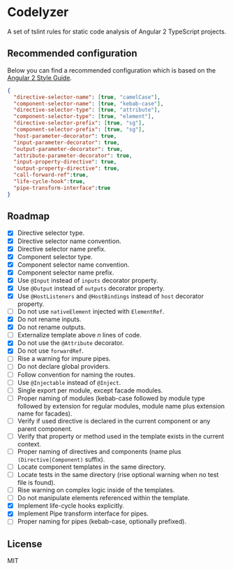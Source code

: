# Codelyzer

A set of tslint rules for static code analysis of Angular 2 TypeScript projects.

## Recommended configuration

Below you can find a recommended configuration which is based on the [Angular 2 Style Guide](https://github.com/mgechev/angular2-style-guide).

```json
{
  "directive-selector-name": [true, "camelCase"],
  "component-selector-name": [true, "kebab-case"],
  "directive-selector-type": [true, "attribute"],
  "component-selector-type": [true, "element"],
  "directive-selector-prefix": [true, "sg"],
  "component-selector-prefix": [true, "sg"],
  "host-parameter-decorator": true,
  "input-parameter-decorator": true,
  "output-parameter-decorator": true,
  "attribute-parameter-decorator": true,
  "input-property-directive": true,
  "output-property-directive": true,
  "call-forward-ref":true,
  "life-cycle-hook":true,
  "pipe-transform-interface":true
}
```

## Roadmap

- [x] Directive selector type.
- [x] Directive selector name convention.
- [x] Directive selector name prefix.
- [x] Component selector type.
- [x] Component selector name convention.
- [x] Component selector name prefix.
- [x] Use `@Input` instead of `inputs` decorator property.
- [x] Use `@Output` instead of `outputs` decorator property.
- [x] Use `@HostListeners` and `@HostBindings` instead of `host` decorator property.
- [ ] Do not use `nativeElement` injected with `ElementRef`.
- [x] Do not rename inputs.
- [x] Do not rename outputs.
- [ ] Externalize template above *n* lines of code.
- [x] Do not use the `@Attribute` decorator.
- [x] Do not use `forwardRef`.
- [ ] Rise a warning for impure pipes.
- [ ] Do not declare global providers.
- [ ] Follow convention for naming the routes.
- [ ] Use `@Injectable` instead of `@Inject`.
- [ ] Single export per module, except facade modules.
- [ ] Proper naming of modules (kebab-case followed by module type followed by extension for regular modules, module name plus extension name for facades).
- [ ] Verify if used directive is declared in the current component or any parent component.
- [ ] Verify that property or method used in the template exists in the current context.
- [ ] Proper naming of directives and components (name plus `(Directive|Component)` suffix).
- [ ] Locate component templates in the same directory.
- [ ] Locate tests in the same directory (rise optional warning when no test file is found).
- [ ] Rise warning on complex logic inside of the templates.
- [ ] Do not manipulate elements referenced within the template.
- [x] Implement life-cycle hooks explicitly.
- [x] Implement Pipe transform interface for pipes.
- [ ] Proper naming for pipes (kebab-case, optionally prefixed).

## License

MIT
